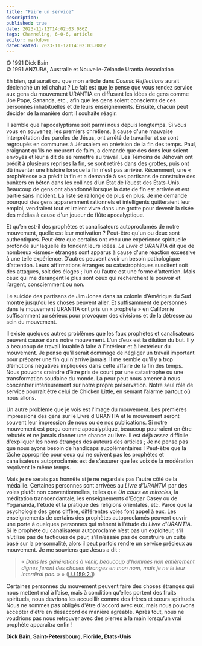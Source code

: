```yaml
---
title: "Faire un service"
description: 
published: true
date: 2023-11-12T14:02:03.086Z
tags: Channeling, 6-0-6, article
editor: markdown
dateCreated: 2023-11-12T14:02:03.086Z
---
```



<p class="v-card v-sheet theme--light gray lighten-3 px-2 py-1">© 1991 Dick Bain<br>© 1991 ANZURA, Australie et Nouvelle-Zélande Urantia Association</p>


Eh bien, qui aurait cru que mon article dans _Cosmic Reflections_ aurait déclenché un tel chahut ? Le fait est que je pense que vous rendez service aux gens du mouvement URANTIA en diffusant les idées de gens comme Joe Pope, Sananda, etc., afin que les gens soient conscients de ces personnes inhabituelles et de leurs enseignements. Ensuite, chacun peut décider de la manière dont il souhaite réagir.

Il semble que l’apocalyptisme soit parmi nous depuis longtemps. Si vous vous en souvenez, les premiers chrétiens, à cause d'une mauvaise interprétation des paroles de Jésus, ont arrêté de travailler et se sont regroupés en communes à Jérusalem en prévision de la fin des temps. Paul, craignant qu'ils ne meurent de faim, a demandé que des dons leur soient envoyés et leur a dit de se remettre au travail. Les Témoins de Jéhovah ont prédit à plusieurs reprises la fin, se sont retirés dans des grottes, puis ont dû inventer une histoire lorsque la fin n'est pas arrivée. Récemment, une « prophétesse » a prédit la fin et a demandé à ses partisans de construire des bunkers en béton dans les collines d’un État de l’ouest des États-Unis. Beaucoup de gens ont abandonné lorsque la date de fin est arrivée et est partie sans incident. La liste se rallonge de plus en plus. Je me demande pourquoi des gens apparemment rationnels et intelligents quitteraient leur emploi, vendraient tout et iraient vivre dans une grotte pour devenir la risée des médias à cause d'un joueur de flûte apocalyptique.

Et qu’en est-il des prophètes et canalisateurs autoproclamés de notre mouvement, quelle est leur motivation ? Peut-être qu'un ou deux sont authentiques. Peut-être que certains ont vécu une expérience spirituelle profonde sur laquelle ils fondent leurs idées. _Le Livre d'URANTIA_ dit que de nombreux «ismes» étranges sont apparus à cause d'une réaction excessive à une telle expérience. D’autres peuvent avoir un besoin pathologique d’attention. Leurs affirmations étranges ou catastrophiques suscitent soit des attaques, soit des éloges ; l’un ou l’autre est une forme d’attention. Mais ceux qui me dérangent le plus sont ceux qui recherchent le pouvoir et l’argent, consciemment ou non.

Le suicide des partisans de Jim Jones dans sa colonie d'Amérique du Sud montre jusqu'où les choses peuvent aller. Et suffisamment de personnes dans le mouvement URANTIA ont pris un « prophète » en Californie suffisamment au sérieux pour provoquer des divisions et de la détresse au sein du mouvement.

Il existe quelques autres problèmes que les faux prophètes et canalisateurs peuvent causer dans notre mouvement. L’un d’eux est la dilution du but. Il y a beaucoup de travail louable à faire à l’intérieur et à l’extérieur du mouvement. Je pense qu'il serait dommage de négliger un travail important pour préparer une fin qui n'arrive jamais. Il me semble qu’il y a trop d’émotions négatives impliquées dans cette affaire de la fin des temps. Nous pouvons craindre d’être pris de court par une catastrophe ou une transformation soudaine du monde. La peur peut nous amener à nous concentrer intérieurement sur notre propre préservation. Notre seul rôle de service pourrait être celui de Chicken Little, en semant l’alarme partout où nous allons.

Un autre problème que je vois est l'image du mouvement. Les premières impressions des gens sur le Livre d'URANTIA et le mouvement seront souvent leur impression de nous ou de nos publications. Si notre mouvement est perçu comme apocalyptique, beaucoup pourraient en être rebutés et ne jamais donner une chance au livre. Il est déjà assez difficile d'expliquer les noms étranges des auteurs des articles ; Je ne pense pas que nous ayons besoin de handicaps supplémentaires ! Peut-être que la tâche appropriée pour ceux qui ne suivent pas les prophètes et canalisateurs autoproclamés est de s’assurer que les voix de la modération reçoivent le même temps.

Mais je ne serais pas honnête si je ne regardais pas l’autre côté de la médaille. Certaines personnes sont arrivées au _Livre d'URANTIA_ par des voies plutôt non conventionnelles, telles que _Un cours en miracles_, la méditation transcendantale, les enseignements d'Edgar Casey ou de Yogananda, l'étude et la pratique des religions orientales, etc. Parce que la psychologie des gens diffère, différentes voies font appel à eux. Les enseignements de certains des prophètes autoproclamés peuvent ouvrir une porte à quelques personnes qui mènent à l'étude du _Livre d'URANTIA_. Si le prophète ou canalisateur autoproclamé n’est pas un exploiteur, s’il n’utilise pas de tactiques de peur, s’il n’essaie pas de construire un culte basé sur la personnalité, alors il peut parfois rendre un service précieux au mouvement. Je me souviens que Jésus a dit :

> « _Dans les générations à venir, beaucoup d’hommes non entièrement dignes feront des choses étranges en mon nom, mais je ne le leur interdirai pas. »_ » ([LU 159:2.1](/fr/The_Urantia_Book/159#p2_1))

Certaines personnes du mouvement peuvent faire des choses étranges qui nous mettent mal à l’aise, mais à condition qu’elles portent des fruits spirituels, nous devrions les accueillir comme des frères et sœurs spirituels. Nous ne sommes pas obligés d'être d'accord avec eux, mais nous pouvons accepter d'être en désaccord de manière agréable. Après tout, nous ne voudrions pas nous retrouver avec des pierres à la main lorsqu’un vrai prophète apparaîtra enfin !

**Dick Bain, Saint-Pétersbourg, Floride, États-Unis**

